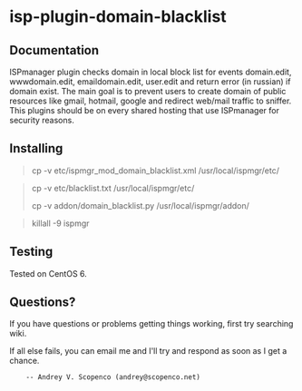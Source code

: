 isp-plugin-domain-blacklist
===========================

Documentation
--------
ISPmanager plugin checks domain in local block list for events domain.edit, wwwdomain.edit, emaildomain.edit, user.edit and return error (in russian) if domain exist. The main goal is to prevent users to create domain of public resources like gmail, hotmail, google and redirect web/mail traffic to sniffer. This plugins should be on every shared hosting that use ISPmanager for security reasons.

Installing
----------
> cp -v etc/ispmgr_mod_domain_blacklist.xml /usr/local/ispmgr/etc/

> cp -v etc/blacklist.txt /usr/local/ispmgr/etc/
>
> cp -v addon/domain_blacklist.py /usr/local/ispmgr/addon/

> killall -9 ispmgr

Testing
----------
Tested on CentOS 6.

Questions?
----------
If you have questions or problems getting things
working, first try searching wiki.

If all else fails, you can email me and I'll try and respond as
soon as I get a chance.

        -- Andrey V. Scopenco (andrey@scopenco.net)
